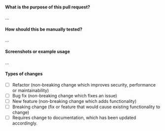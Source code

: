 #### What is the purpose of this pull request?
...

#### How should this be manually tested?
...

#### Screenshots or example usage
...

#### Types of changes
- [ ] Refactor (non-breaking change which improves security, performance or maintainability)
- [ ] Bug fix (non-breaking change which fixes an issue)
- [ ] New feature (non-breaking change which adds functionality)
- [ ] Breaking change (fix or feature that would cause existing functionality to change)
- [ ] Requires change to documentation, which has been updated accordingly.
